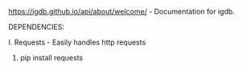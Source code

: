 https://igdb.github.io/api/about/welcome/ - Documentation for igdb.

DEPENDENCIES:

I. Requests - Easily handles http requests

1. pip install requests
